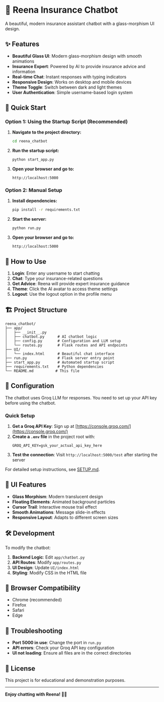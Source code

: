 # 🤖 Reena Insurance Chatbot

A beautiful, modern insurance assistant chatbot with a glass-morphism UI design.

## ✨ Features

- **Beautiful Glass UI**: Modern glass-morphism design with smooth animations
- **Insurance Expert**: Powered by AI to provide insurance advice and information
- **Real-time Chat**: Instant responses with typing indicators
- **Responsive Design**: Works on desktop and mobile devices
- **Theme Toggle**: Switch between dark and light themes
- **User Authentication**: Simple username-based login system

## 🚀 Quick Start

### Option 1: Using the Startup Script (Recommended)

1. **Navigate to the project directory:**
   ```bash
   cd reena_chatbot
   ```

2. **Run the startup script:**
   ```bash
   python start_app.py
   ```

3. **Open your browser and go to:**
   ```
   http://localhost:5000
   ```

### Option 2: Manual Setup

1. **Install dependencies:**
   ```bash
   pip install -r requirements.txt
   ```

2. **Start the server:**
   ```bash
   python run.py
   ```

3. **Open your browser and go to:**
   ```
   http://localhost:5000
   ```

## 🎯 How to Use

1. **Login**: Enter any username to start chatting
2. **Chat**: Type your insurance-related questions
3. **Get Advice**: Reena will provide expert insurance guidance
4. **Theme**: Click the AI avatar to access theme settings
5. **Logout**: Use the logout option in the profile menu

## 🏗️ Project Structure

```
reena_chatbot/
├── app/
│   ├── __init__.py
│   ├── chatbot.py      # AI chatbot logic
│   ├── config.py       # Configuration and LLM setup
│   └── routes.py       # Flask routes and API endpoints
├── UI/
│   └── index.html      # Beautiful chat interface
├── run.py              # Flask server entry point
├── start_app.py        # Automated startup script
├── requirements.txt    # Python dependencies
└── README.md          # This file
```

## 🔧 Configuration

The chatbot uses Groq LLM for responses. You need to set up your API key before using the chatbot.

### Quick Setup

1. **Get a Groq API Key**: Sign up at [https://console.groq.com/](https://console.groq.com/)
2. **Create a `.env` file** in the project root with:
   ```
   GROQ_API_KEY=gsk_your_actual_api_key_here
   ```
3. **Test the connection**: Visit `http://localhost:5000/test` after starting the server

For detailed setup instructions, see [SETUP.md](SETUP.md).

## 🎨 UI Features

- **Glass Morphism**: Modern translucent design
- **Floating Elements**: Animated background particles
- **Cursor Trail**: Interactive mouse trail effect
- **Smooth Animations**: Message slide-in effects
- **Responsive Layout**: Adapts to different screen sizes

## 🛠️ Development

To modify the chatbot:

1. **Backend Logic**: Edit `app/chatbot.py`
2. **API Routes**: Modify `app/routes.py`
3. **UI Design**: Update `UI/index.html`
4. **Styling**: Modify CSS in the HTML file

## 📱 Browser Compatibility

- Chrome (recommended)
- Firefox
- Safari
- Edge

## 🚨 Troubleshooting

- **Port 5000 in use**: Change the port in `run.py`
- **API errors**: Check your Groq API key configuration
- **UI not loading**: Ensure all files are in the correct directories

## 📄 License

This project is for educational and demonstration purposes.

---

**Enjoy chatting with Reena! 🤖💬**
